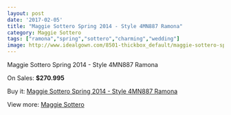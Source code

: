 ```yaml
---
layout: post
date: '2017-02-05'
title: "Maggie Sottero Spring 2014 - Style 4MN887 Ramona"
category: Maggie Sottero
tags: ["ramona","spring","sottero","charming","wedding"]
image: http://www.idealgown.com/8501-thickbox_default/maggie-sottero-spring-2014-style-4mn887-ramona.jpg
---
```

Maggie Sottero Spring 2014 - Style 4MN887 Ramona

On Sales: **$270.995**
<a href="https://www.idealgown.com/en/maggie-sottero/3530-maggie-sottero-spring-2014-style-4mn887-ramona.html"><amp-img layout="responsive" width="600" height="600" src="//www.idealgown.com/8501-thickbox_default/maggie-sottero-spring-2014-style-4mn887-ramona.jpg" alt="Maggie Sottero Spring 2014 - Style 4MN887 Ramona 0" /></a>
<a href="https://www.idealgown.com/en/maggie-sottero/3530-maggie-sottero-spring-2014-style-4mn887-ramona.html"><amp-img layout="responsive" width="600" height="600" src="//www.idealgown.com/8502-thickbox_default/maggie-sottero-spring-2014-style-4mn887-ramona.jpg" alt="Maggie Sottero Spring 2014 - Style 4MN887 Ramona 1" /></a>
<a href="https://www.idealgown.com/en/maggie-sottero/3530-maggie-sottero-spring-2014-style-4mn887-ramona.html"><amp-img layout="responsive" width="600" height="600" src="//www.idealgown.com/8500-thickbox_default/maggie-sottero-spring-2014-style-4mn887-ramona.jpg" alt="Maggie Sottero Spring 2014 - Style 4MN887 Ramona 2" /></a>

Buy it: [Maggie Sottero Spring 2014 - Style 4MN887 Ramona](https://www.idealgown.com/en/maggie-sottero/3530-maggie-sottero-spring-2014-style-4mn887-ramona.html "Maggie Sottero Spring 2014 - Style 4MN887 Ramona")

View more: [Maggie Sottero](https://www.idealgown.com/en/45-maggie-sottero "Maggie Sottero")